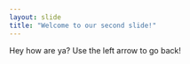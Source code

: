 ```yaml
---
layout: slide
title: "Welcome to our second slide!"
---
```

Hey how are ya?
Use the left arrow to go back!
